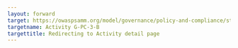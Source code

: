 ```yaml
---
layout: forward
target: https://owaspsamm.org/model/governance/policy-and-compliance/stream-b/#maturity3
targetname: Activity G-PC-3-B
targettitle: Redirecting to Activity detail page
---
```

